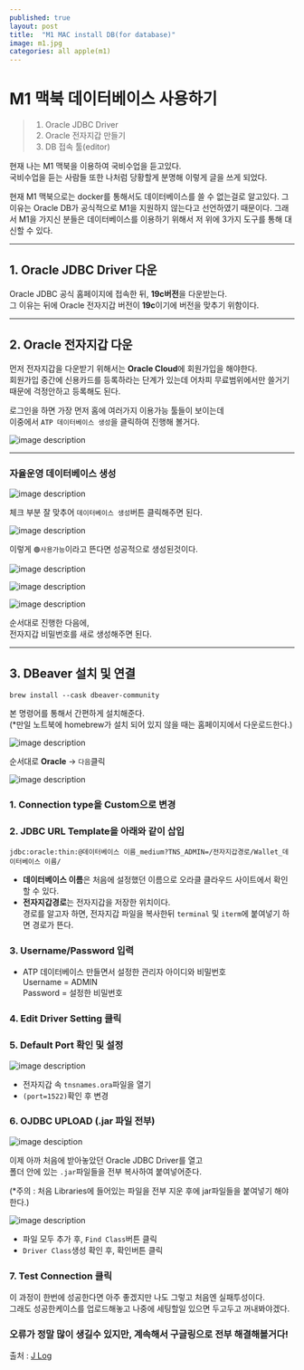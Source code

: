 ```yaml
---  
published: true
layout: post
title:  "M1 MAC install DB(for database)"
image: m1.jpg
categories: all apple(m1)  
---
```


# M1 맥북 데이터베이스 사용하기  

> 1. Oracle JDBC Driver  
> 2. Oracle 전자지갑 만들기  
> 3. DB 접속 툴(editor)  
  
현재 나는 M1 맥북을 이용하여 국비수업을 듣고있다.   
국비수업을 듣는 사람들 또한 나처럼 당황할게 분명해 이렇게 글을 쓰게 되었다.   
  
현재 M1 맥북으로는 docker를 통해서도 데이터베이스를 쓸 수 없는걸로 알고있다.  그 이유는 Oracle DB가 공식적으로 M1을 지원하지 않는다고 선언하였기 때문이다. 그래서 M1을 가지신 분들은 데이터베이스를 이용하기 위해서 저 위에 3가지 도구를 통해 대신할 수 있다. 

---

## 1. Oracle JDBC Driver 다운
Oracle JDBC 공식 홈페이지에 접속한 뒤, **19c버전**을 다운받는다.  
그 이유는 뒤에 Oracle 전자지갑 버전이 **19c**이기에 버전을 맞추기 위함이다.


---

## 2. Oracle 전자지갑 다운
먼저 전자지갑을 다운받기 위해서는 **Oracle Cloud**에 회원가입을 해야한다.  
회원가입 중간에 신용카드를 등록하라는 단계가 있는데 어차피 무료범위에서만 쓸거기 때문에 걱정안하고 등록해도 된다.  

로그인을 하면 가장 먼저 홈에 여러가지 이용가능 툴들이 보이는데  
이중에서 `ATP 데이터베이스 생성`을 클릭하여 진행해 볼거다.  

![image description](https://velog.velcdn.com/images%2Fejayjeon%2Fpost%2F25bbe4a9-2c16-4b0a-b6d5-a33627139fdf%2F%E1%84%89%E1%85%B3%E1%84%8F%E1%85%B3%E1%84%85%E1%85%B5%E1%86%AB%E1%84%89%E1%85%A3%E1%86%BA%202021-09-30%20%E1%84%8B%E1%85%A9%E1%84%92%E1%85%AE%2012.35.30.png)

---

### 자율운영 데이터베이스 생성
![image description](https://velog.velcdn.com/images%2Fejayjeon%2Fpost%2F90d31c00-d96f-482b-99bb-f1be6ca35379%2FOracle%20Cloud%20Infrastructure%20%E1%84%87%E1%85%A9%E1%86%A8%E1%84%89%E1%85%A1%E1%84%87%E1%85%A9%E1%86%AB.png)

체크 부분 잘 맞추어 `데이터베이스 생성`버튼 클릭해주면 된다.  

![image description](https://velog.velcdn.com/images%2Fejayjeon%2Fpost%2F7b03f03e-daec-4274-89ec-2368b97b5709%2F%E1%84%89%E1%85%B3%E1%84%8F%E1%85%B3%E1%84%85%E1%85%B5%E1%86%AB%E1%84%89%E1%85%A3%E1%86%BA%202021-09-29%20%E1%84%8B%E1%85%A9%E1%84%92%E1%85%AE%203.08.09.png)

이렇게 `🟢사용가능`이라고 뜬다면 성공적으로 생성된것이다.  

![image description](https://velog.velcdn.com/images%2Fejayjeon%2Fpost%2F0fc4e562-c42b-425f-885e-f16e2ae1e070%2F%E1%84%89%E1%85%B3%E1%84%8F%E1%85%B3%E1%84%85%E1%85%B5%E1%86%AB%E1%84%89%E1%85%A3%E1%86%BA%202021-09-30%20%E1%84%8B%E1%85%A9%E1%84%92%E1%85%AE%2012.57.15.png)  

![image description](https://velog.velcdn.com/images%2Fejayjeon%2Fpost%2F9e9b97de-93ec-46e7-ba42-08745c4e39b8%2F%E1%84%89%E1%85%B3%E1%84%8F%E1%85%B3%E1%84%85%E1%85%B5%E1%86%AB%E1%84%89%E1%85%A3%E1%86%BA%202021-09-30%20%E1%84%8B%E1%85%A9%E1%84%92%E1%85%AE%202.41.03.png)

![image description](https://velog.velcdn.com/images%2Fejayjeon%2Fpost%2Fb9a8b000-f3d7-41d5-b033-58a915654a2a%2F%E1%84%89%E1%85%B3%E1%84%8F%E1%85%B3%E1%84%85%E1%85%B5%E1%86%AB%E1%84%89%E1%85%A3%E1%86%BA%202021-09-30%20%E1%84%8B%E1%85%A9%E1%84%92%E1%85%AE%202.43.11.png)  

순서대로 진행한 다음에,  
전자지갑 비밀번호를 새로 생성해주면 된다.

---

## 3. DBeaver 설치 및 연결

`brew install --cask dbeaver-community`  

본 명령어를 통해서 간편하게 설치해준다.  
(*만일 노트북에 homebrew가 설치 되어 있지 않을 때는 홈페이지에서 다운로드한다.)

![image description](https://velog.velcdn.com/images%2Fejayjeon%2Fpost%2Ff47cd739-ebc6-4747-8bb7-6c9d60a9bf44%2F%E1%84%89%E1%85%B3%E1%84%8F%E1%85%B3%E1%84%85%E1%85%B5%E1%86%AB%E1%84%89%E1%85%A3%E1%86%BA%202021-09-30%20%E1%84%8B%E1%85%A9%E1%84%92%E1%85%AE%203.33.15.png)  

순서대로 **Oracle** -> `다음`클릭  

![image description](https://velog.velcdn.com/images%2Fejayjeon%2Fpost%2F3d2704c1-8e08-46d7-89b2-acc0dfa91dc4%2F%E1%84%89%E1%85%B3%E1%84%8F%E1%85%B3%E1%84%85%E1%85%B5%E1%86%AB%E1%84%89%E1%85%A3%E1%86%BA%202021-09-29%20%E1%84%8B%E1%85%A9%E1%84%92%E1%85%AE%204.38.17.png)  

### 1. Connection type을 Custom으로 변경  

### 2. JDBC URL Template을 아래와 같이 삽입  

`jdbc:oracle:thin:@데이터베이스 이름_medium?TNS_ADMIN=/전자지갑경로/Wallet_데이터베이스 이름/`

* **데이터베이스 이름**은 처음에 설정했던 이름으로 오라클 클라우드 사이트에서 확인할 수 있다.
* **전자지갑경로**는 전자지갑을 저장한 위치이다.  
  경로를 알고자 하면, 전자지갑 파일을 복사한뒤 `terminal` 및 `iterm`에 붙여넣기 하면 경로가 뜬다.

### 3. Username/Password 입력
* ATP 데이터베이스 만들면서 설정한 관리자 아이디와 비밀번호  
  Username = ADMIN  
  Password = 설정한 비밀번호  

### 4. Edit Driver Setting 클릭
### 5. Default Port 확인 및 설정  

![image description](https://velog.velcdn.com/images%2Fejayjeon%2Fpost%2F37e8b03f-b8cf-422b-88b7-81fb9e9c04cf%2F%E1%84%89%E1%85%B3%E1%84%8F%E1%85%B3%E1%84%85%E1%85%B5%E1%86%AB%E1%84%89%E1%85%A3%E1%86%BA%202021-09-29%20%E1%84%8B%E1%85%A9%E1%84%92%E1%85%AE%204.50.23.png)  

* 전자지갑 속 `tnsnames.ora`파일을 열기  
* `(port=1522)`확인 후 변경  

### 6. OJDBC UPLOAD (.jar 파일 전부)

![image desciption](https://velog.velcdn.com/images%2Fejayjeon%2Fpost%2Ff13fbc0c-ea76-4a1e-acec-2e32effe456f%2F%E1%84%89%E1%85%B3%E1%84%8F%E1%85%B3%E1%84%85%E1%85%B5%E1%86%AB%E1%84%89%E1%85%A3%E1%86%BA%202021-09-29%20%E1%84%8B%E1%85%A9%E1%84%92%E1%85%AE%204.51.50.png)

이제 아까 처음에 받아놓았던 Oracle JDBC Driver를 열고  
폴더 안에 있는 `.jar`파일들을 전부 복사하여 붙여넣어준다.  

(*주의 : 처음 Libraries에 들어있는 파일을 전부 지운 후에 jar파일들을 붙여넣기 해야한다.)  

![image description](https://velog.velcdn.com/images%2Fejayjeon%2Fpost%2F848e6699-0cb1-49b3-8fc5-f36e5b713601%2F%E1%84%89%E1%85%B3%E1%84%8F%E1%85%B3%E1%84%85%E1%85%B5%E1%86%AB%E1%84%89%E1%85%A3%E1%86%BA%202021-09-29%20%E1%84%8B%E1%85%A9%E1%84%92%E1%85%AE%205.06.25.png)  

* 파일 모두 추가 후, `Find Class`버튼 클릭
* `Driver Class`생성 확인 후, 확인버튼 클릭  

### 7. Test Connection 클릭

이 과정이 한번에 성공한다면 아주 좋겠지만 나도 그렇고 처음엔 실패투성이다.  
그래도 성공한케이스를 업로드해놓고 나중에 세팅할일 있으면 두고두고 꺼내봐야겠다.  

### 오류가 정말 많이 생길수 있지만, 계속해서 구글링으로 전부 해결해볼거다!  

출처 : [J Log](https://velog.io/@ejayjeon/M1%EC%97%90%EC%84%9C-%EC%98%A4%EB%9D%BC%ED%81%B4-%EC%A0%84%EC%9E%90%EC%A7%80%EA%B0%91%EC%9C%BC%EB%A1%9C-DB-%EC%9D%B4%EC%9A%A9%ED%95%98%EA%B8%B0%EC%97%B0%EA%B2%B0-%ED%8E%B8)



